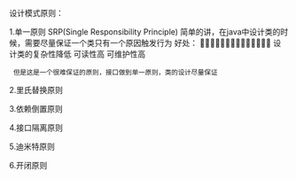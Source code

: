 设计模式原则：

1.单一原则 SRP(Single Responsibility Principle)
     简单的讲，在java中设计类的时候，需要尽量保证一个类只有一个原因触发行为
     好处：
        􏱖􏱢􏵹􏵺􏲜􏵾􏵿􏱖􏱢􏵹􏵺􏲜􏵾􏵿 设计类的复杂性降低
         可读性高
         可维护性高
      
     但是这是一个很难保证的原则，接口做到单一原则，类的设计尽量保证    
2.里氏替换原则

3.依赖倒置原则

4.接口隔离原则

5.迪米特原则

6.开闭原则
